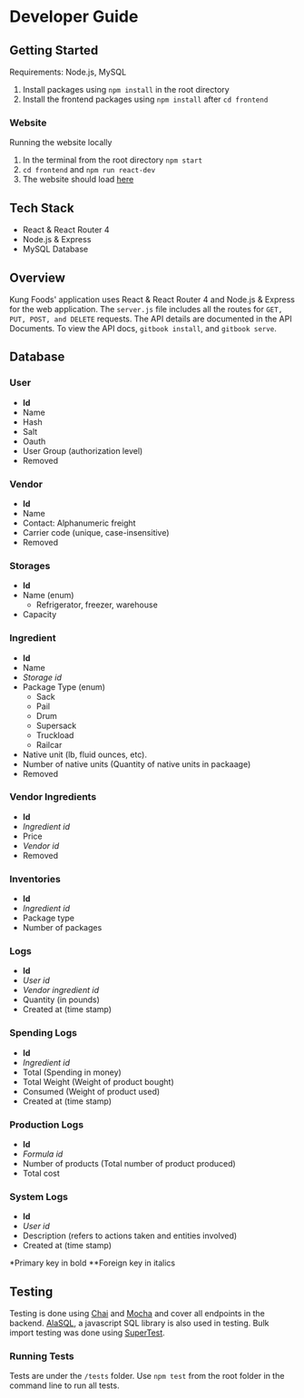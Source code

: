 # Developer Guide

## Getting Started

Requirements:  Node.js, MySQL

 1. Install packages using `npm install` in the root directory
 2. Install the frontend packages using `npm install` after `cd frontend`

### Website
Running the website locally
 1. In the terminal from the root directory `npm start`
 2. `cd frontend` and `npm run react-dev`
 3. The website should load [here](http://localhost:1717/)

## Tech Stack

 - React & React Router 4
 - Node.js & Express
 - MySQL Database

## Overview
Kung Foods' application uses React & React Router 4 and Node.js & Express for the web application. The `server.js` file includes all the routes for `GET, PUT, POST, and DELETE` requests. The API details are documented in the API Documents. To view the API docs, `gitbook install`, and `gitbook serve`.

## Database

### User

 - **Id** 
 - Name 
 - Hash 
 - Salt
 - Oauth 
 - User Group (authorization level)
 - Removed

### Vendor
 - **Id** 
 - Name 
 - Contact:  Alphanumeric freight
 - Carrier code (unique, case-insensitive)
 - Removed

### Storages
- **Id**
- Name (enum)
	- Refrigerator, freezer, warehouse
- Capacity

### Ingredient
 - **Id**
 - Name
 - *Storage id*
 - Package Type (enum)
	 - Sack
	 - Pail
	 - Drum
	 - Supersack
	 - Truckload
	 - Railcar
 - Native unit (lb, fluid ounces, etc).
 - Number of native units (Quantity of native units in packaage)
 - Removed
 
### Vendor Ingredients
 - **Id**
 - *Ingredient id*
 - Price
 - *Vendor id*
 - Removed
	 
### Inventories
 - **Id**
 - *Ingredient id*
 - Package type
 - Number of packages

### Logs

 - **Id**
 - *User id*
 - *Vendor ingredient id*
 - Quantity (in pounds)
 - Created at (time stamp)

### Spending Logs

 - **Id**
 - *Ingredient id*
 - Total (Spending in money)
 - Total Weight (Weight of product bought)
 - Consumed (Weight of product used)
 - Created at (time stamp)

### Production Logs

 - **Id**
 - *Formula id*
 - Number of products (Total number of product produced)
 - Total cost

### System Logs
 - **Id**
 - *User id*
 - Description (refers to actions taken and entities involved)
 - Created at (time stamp)

*Primary key in bold
**Foreign key in italics
	 
## Testing
Testing is done using [Chai](http://chaijs.com/api/) and [Mocha](https://mochajs.org/#getting-started) and cover all endpoints in the backend. [AlaSQL](https://github.com/agershun/alasql/wiki), a javascript SQL library is also used in testing. Bulk import testing was done using [SuperTest](https://github.com/visionmedia/supertest). 
### Running Tests
Tests are under the `/tests` folder. Use `npm test` from the root folder in the command line to run all tests. 

